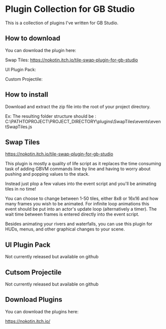 # Plugin Collection for GB Studio

This is a collection of plugins I've written for GB Studio.

## How to download

You can download the plugin here:

Swap Tiles: https://nokotin.itch.io/tile-swap-plugin-for-gb-studio

UI Plugin Pack:

Custom Projectile:

## How to install

Download and extract the zip file into the root of your project directory.

Ex:
The resulting folder structure should be : C:\PATHTOPROJECT\PROJECT_DIRECTORY\plugins\SwapTiles\events\eventSwapTiles.js

## Swap Tiles

https://nokotin.itch.io/tile-swap-plugin-for-gb-studio

This plugin is mostly a quality of life script as it replaces the time consuming task of adding GBVM commands line by line and having to worry about pushing and popping values to the stack.

Instead just plop a few values into the event script and you'll be animating tiles in no time!

You can choose to change between 1-50 tiles, either 8x8 or 16x16 and how many frames you wish to be animated.
For infinite loop animations this event should be put into an actor's update loop (alternatively a timer). The wait time between frames is entered directly into the event script.

Besides animating your rivers and waterfalls, you can use this plugin for HUDs, menus, and other graphical changes to your scene.


## UI Plugin Pack

Not currently released but available on github

## Cutsom Projectile

Not currently released but available on github



## Download Plugins

You can download the plugins here:

https://nokotin.itch.io/

